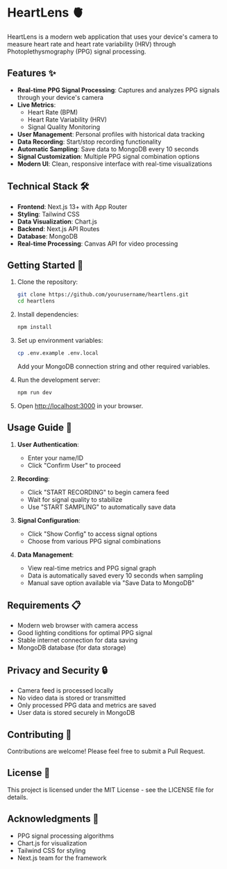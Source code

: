# HeartLens 🫀

HeartLens is a modern web application that uses your device's camera to measure heart rate and heart rate variability (HRV) through Photoplethysmography (PPG) signal processing.

## Features ✨

- **Real-time PPG Signal Processing**: Captures and analyzes PPG signals through your device's camera
- **Live Metrics**:
  - Heart Rate (BPM)
  - Heart Rate Variability (HRV)
  - Signal Quality Monitoring
- **User Management**: Personal profiles with historical data tracking
- **Data Recording**: Start/stop recording functionality
- **Automatic Sampling**: Save data to MongoDB every 10 seconds
- **Signal Customization**: Multiple PPG signal combination options
- **Modern UI**: Clean, responsive interface with real-time visualizations

## Technical Stack 🛠

- **Frontend**: Next.js 13+ with App Router
- **Styling**: Tailwind CSS
- **Data Visualization**: Chart.js
- **Backend**: Next.js API Routes
- **Database**: MongoDB
- **Real-time Processing**: Canvas API for video processing

## Getting Started 🚀

1. Clone the repository:
   ```bash
   git clone https://github.com/yourusername/heartlens.git
   cd heartlens
   ```

2. Install dependencies:
   ```bash
   npm install
   ```

3. Set up environment variables:
   ```bash
   cp .env.example .env.local
   ```
   Add your MongoDB connection string and other required variables.

4. Run the development server:
   ```bash
   npm run dev
   ```

5. Open [http://localhost:3000](http://localhost:3000) in your browser.

## Usage Guide 📖

1. **User Authentication**:
   - Enter your name/ID
   - Click "Confirm User" to proceed

2. **Recording**:
   - Click "START RECORDING" to begin camera feed
   - Wait for signal quality to stabilize
   - Use "START SAMPLING" to automatically save data

3. **Signal Configuration**:
   - Click "Show Config" to access signal options
   - Choose from various PPG signal combinations

4. **Data Management**:
   - View real-time metrics and PPG signal graph
   - Data is automatically saved every 10 seconds when sampling
   - Manual save option available via "Save Data to MongoDB"

## Requirements 📋

- Modern web browser with camera access
- Good lighting conditions for optimal PPG signal
- Stable internet connection for data saving
- MongoDB database (for data storage)

## Privacy and Security 🔒

- Camera feed is processed locally
- No video data is stored or transmitted
- Only processed PPG data and metrics are saved
- User data is stored securely in MongoDB

## Contributing 🤝

Contributions are welcome! Please feel free to submit a Pull Request.

## License 📄

This project is licensed under the MIT License - see the LICENSE file for details.

## Acknowledgments 🙏

- PPG signal processing algorithms
- Chart.js for visualization
- Tailwind CSS for styling
- Next.js team for the framework

